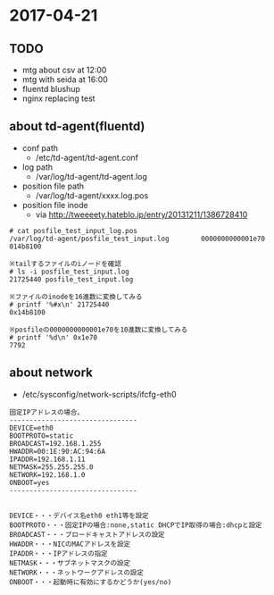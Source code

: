 # 2017-04-21

## TODO

- mtg about csv at 12:00
- mtg with seida at 16:00
- fluentd blushup
- nginx replacing test

## about td-agent(fluentd)

- conf path
  - /etc/td-agent/td-agent.conf
- log path
  - /var/log/td-agent/td-agent.log
- position file path
  - /var/log/td-agent/xxxx.log.pos
- position file inode
  - via http://tweeeety.hateblo.jp/entry/20131211/1386728410
```
# cat posfile_test_input_log.pos
/var/log/td-agent/posfile_test_input.log        0000000000001e70        014b8100

※tailするファイルのiノードを確認
# ls -i posfile_test_input.log
21725440 posfile_test_input.log

※ファイルのinodeを16進数に変換してみる
# printf '%#x\n' 21725440
0x14b8100

※posfileの0000000000001e70を10進数に変換してみる
# printf '%d\n' 0x1e70
7792
```

## about network

- /etc/sysconfig/network-scripts/ifcfg-eth0

```
固定IPアドレスの場合。
--------------------------------
DEVICE=eth0
BOOTPROTO=static
BROADCAST=192.168.1.255
HWADDR=00:1E:90:AC:94:6A
IPADDR=192.168.1.11
NETMASK=255.255.255.0
NETWORK=192.168.1.0
ONBOOT=yes
--------------------------------


DEVICE・・・デバイス名eth0 eth1等を設定
BOOTPROTO・・・固定IPの場合:none,static DHCPでIP取得の場合:dhcpと設定
BROADCAST・・・ブロードキャストアドレスの設定
HWADDR・・・NICのMACアドレスを設定
IPADDR・・・IPアドレスの指定
NETMASK・・・サブネットマスクの設定
NETWORK・・・ネットワークアドレスの設定
ONBOOT・・・起動時に有効にするかどうか(yes/no) 

```
